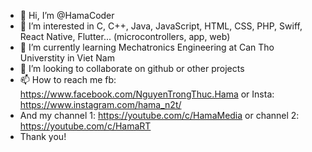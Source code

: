 - 👋 Hi, I’m @HamaCoder
- 👀 I’m interested in C, C++, Java, JavaScript, HTML, CSS, PHP, Swiff, React Native, Flutter... (microcontrollers, app, web)
- 🌱 I’m currently learning Mechatronics Engineering at Can Tho Universtity in Viet Nam
- 💞️ I’m looking to collaborate on github or other projects
- 📫 How to reach me fb: https://www.facebook.com/NguyenTrongThuc.Hama or Insta: https://www.instagram.com/hama_n2t/
- And my channel 1: https://youtube.com/c/HamaMedia or channel 2: https://youtube.com/c/HamaRT
- Thank you!

<!---
HamaCoder/HamaCoder is a ✨ special ✨ repository because its `README.md` (this file) appears on your GitHub profile.
You can click the Preview link to take a look at your changes.
--->
